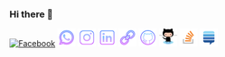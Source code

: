 ### Hi there 👋

<a href="https://www.facebook.com/amalshibu.kuriakose"><img alt="Facebook" title="Facebook" height="32" width="32" src="https://github.com/TheAmalShibu2/TheAmalShibu2/blob/master/icons/facebook.svg"></a>
<a href="https://wa.me/message/K57DCQU5WVN6G1"><img alt="WhatsApp" title="WhatsApp" height="32" width="32" src="icons/whatsapp.svg"></a>
<a href="https://instagram.com/theamalshibu"><img alt="Instagram" title="Instagram" height="32" width="32" src="icons/instagram.svg"></a>
<a href="https://www.linkedin.com/in/amalshibu"><img alt="Linkedin" title="Linkedin" height="32" width="32" src="icons/linkedin.svg"></a>
<a href="http://amalshibu.me"><img alt="Link" title="AmalShibu.me" height="32" width="32" src="icons/link.png"></a>
<a href="https://github.com/TheAmalShibu2"><img alt="GitHub" title="GitHub" height="32" width="32" src="icons/github.svg"></a>
<a href="https://github.com/TheAmalShibu2"><img alt="GitHub" title="GitHub" height="32" width="32" src="icons/github-octocat.svg"></a>
<a href="https://stackoverflow.com/users/13870702/amal-shibu"><img alt="Stackoverflow" title="Stackoverflow" height="32" width="32" src="icons/stackoverflow.svg"></a>
<a href="https://stackexchange.com/users/19003621/amal-shibu"><img alt="Stackexchange" title="Stackexchange" height="32" width="32" src="icons/stackexchange.svg"></a>
                    
<!--
**TheAmalShibu2/TheAmalShibu2** is a ✨ _special_ ✨ repository because its `README.md` (this file) appears on your GitHub profile.


Here are some ideas to get you started:

- 🔭 I’m currently working on ...
- 🌱 I’m currently learning ...
- 👯 I’m looking to collaborate on ...
- 🤔 I’m looking for help with ...
- 💬 Ask me about ...
- 📫 How to reach me: ...
- 😄 Pronouns: ...
- ⚡ Fun fact: ...
-->
